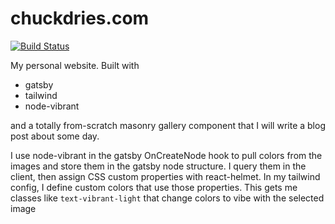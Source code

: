 # chuckdries.com

[![Build Status](https://drone.chuckdries.com/api/badges/chuckdries/Personal-Website/status.svg)](https://drone.chuckdries.com/chuckdries/Personal-Website)

My personal website. Built with 
- gatsby
- tailwind
- node-vibrant

and a totally from-scratch masonry gallery component that I will write a blog post about some day.

I use node-vibrant in the gatsby OnCreateNode hook to pull colors from the images and store them in the gatsby node structure. I query them in the client, then assign CSS custom properties with react-helmet. In my tailwind config, I define custom colors that use those properties. This gets me classes like `text-vibrant-light` that change colors to vibe with the selected image